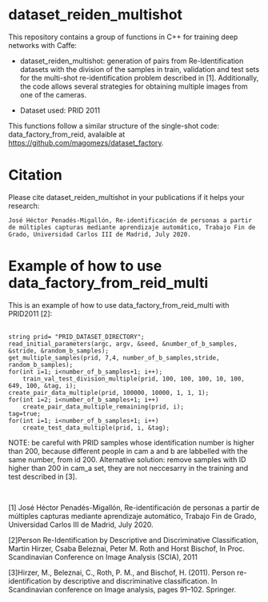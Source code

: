 # dataset_reiden_multishot

This repository contains a group of functions in C++ for training deep networks with Caffe:

- dataset_reiden_multishot: generation of pairs from Re-Identification datasets with the division of the samples in train, validation and test sets for the multi-shot re-identification problem described in [1]. Additionally, the code allows several strategies for obtaining multiple images from one of the cameras.

- Dataset used: PRID 2011

This functions follow a similar structure of the single-shot code: data_factory_from_reid, avalaible at https://github.com/magomezs/dataset_factory.


# Citation
Please cite dataset_reiden_multishot in your publications if it helps your research:

	José Héctor Penadés-Migallón, Re-identificación de personas a partir de múltiples capturas mediante aprendizaje automático, Trabajo Fin de Grado, Universidad Carlos III de Madrid, July 2020.



# Example of how to use data_factory_from_reid_multi
This is an example of how to use data_factory_from_reid_multi with PRID2011 [2]:
 <br />
  <br />

	string prid= "PRID_DATASET_DIRECTORY"; 
	read_initial_parameters(argc, argv, &seed, &number_of_b_samples, &stride, &random_b_samples); 
	get_multiple_samples(prid, 7,4, number_of_b_samples,stride, random_b_samples); 
	for(int i=1; i<number_of_b_samples+1; i++);
		train_val_test_division_multiple(prid, 100, 100, 100, 10, 100, 649, 100, &tag, i);
	create_pair_data_multiple(prid, 100000, 10000, 1, 1, 1);
	for(int i=2; i<number_of_b_samples+1; i++)
		create_pair_data_multiple_remaining(prid, i);
	tag=true;
	for(int i=1; i<number_of_b_samples+1; i++)
		create_test_data_multiple(prid, i, &tag);
  
NOTE: be careful with PRID samples whose identification number is higher than 200, because different people in cam a and b are labbelled with the same number, from id 200. Alternative solution: remove samples with ID higher than 200 in cam_a set, they are not neccesarry in the training and test described in [3].

<br />

[1] José Héctor Penadés-Migallón, Re-identificación de personas a partir de múltiples capturas mediante aprendizaje automático, Trabajo Fin de Grado, Universidad Carlos III de Madrid, July 2020.

[2]Person Re-Identification by Descriptive and Discriminative Classification, Martin Hirzer, Csaba Beleznai, Peter M. Roth and Horst Bischof, In Proc. Scandinavian Conference on Image Analysis (SCIA), 2011

[3]Hirzer, M., Beleznai, C., Roth, P. M., and Bischof, H. (2011). Person re-identification by descriptive and
discriminative classification. In Scandinavian conference on Image analysis, pages 91–102. Springer.
    
